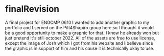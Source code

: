 # finalRevision
A final project for ENGCMP 0610
I wanted to add another graphic to my portfolio and I served on the Pitt4Shapiro group here so I thought it would be a good opportunity to make a graphic for that. I know he already won but just pretend it's still october 2022. 
All of the assets are free to use license, except the image of Josh which I got from his website and I believe since the graphic is in support of him and his cause it is technically okay to use. 
